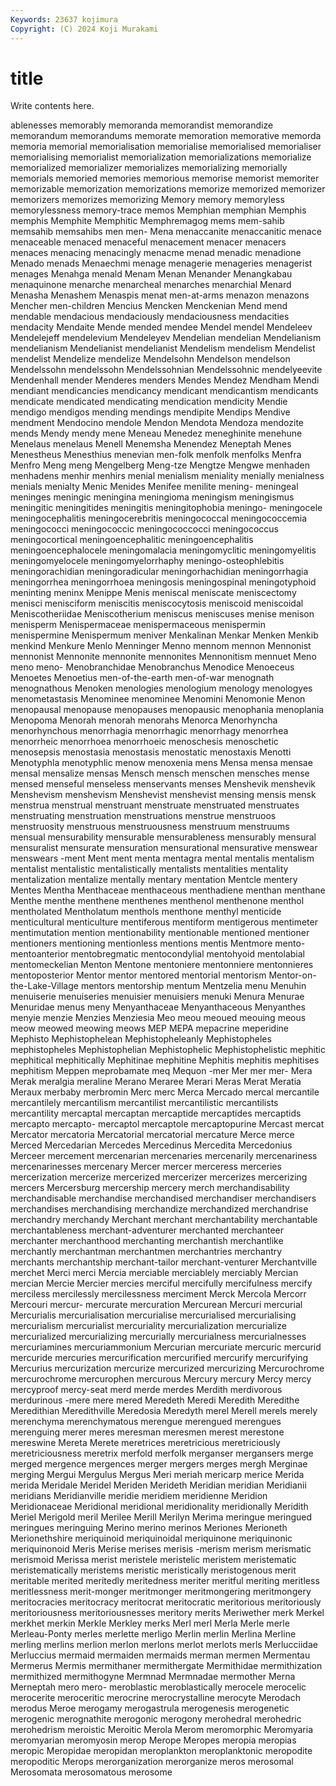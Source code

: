 ```yaml
---
Keywords: 23637 kojimura
Copyright: (C) 2024 Koji Murakami
---
```


# title

Write contents here.



ablenesses memorably memoranda memorandist
memorandize memorandum memorandums memorate memoration memorative memorda memoria memorial memorialisation
memorialise memorialised memorialiser memorialising memorialist memorialization memorializations memorialize memorialized memorializer
memorializes memorializing memorially memorials memoried memories memorious memorise memorist memoriter
memorizable memorization memorizations memorize memorized memorizer memorizers memorizes memorizing Memory
memory memoryless memorylessness memory-trace memos Memphian memphian Memphis memphis Memphite
Memphitic Memphremagog mems mem-sahib memsahib memsahibs men men- Mena menaccanite
menaccanitic menace menaceable menaced menaceful menacement menacer menacers menaces menacing
menacingly menacme menad menadic menadione Menado menads Menaechmi menage menagerie
menageries menagerist menages Menahga menald Menam Menan Menander Menangkabau menaquinone
menarche menarcheal menarches menarchial Menard Menasha Menashem Menaspis menat men-at-arms
menazon menazons Mencher men-children Mencius Mencken Menckenian Mend mend mendable
mendacious mendaciously mendaciousness mendacities mendacity Mendaite Mende mended mendee Mendel
mendel Mendeleev Mendelejeff mendelevium Mendeleyev Mendelian mendelian Mendelianism mendelianism Mendelianist
mendelianist Mendelism mendelism Mendelist mendelist Mendelize mendelize Mendelsohn Mendelson mendelson
Mendelssohn mendelssohn Mendelssohnian Mendelssohnic mendelyeevite Mendenhall mender Menderes menders Mendes
Mendez Mendham Mendi mendiant mendicancies mendicancy mendicant mendicantism mendicants mendicate
mendicated mendicating mendication mendicity Mendie mendigo mendigos mending mendings mendipite
Mendips Mendive mendment Mendocino mendole Mendon Mendota Mendoza mendozite mends
Mendy mendy mene Meneau Menedez meneghinite menehune Menelaus menelaus Menell
Menemsha Menendez Meneptah Menes Menestheus Menesthius menevian men-folk menfolk menfolks
Menfra Menfro Meng meng Mengelberg Meng-tze Mengtze Mengwe menhaden menhadens
menhir menhirs menial menialism meniality menially menialness menials menialty Menic
Menides Menifee menilite mening- meningeal meninges meningic meningina meningioma meningism
meningismus meningitic meningitides meningitis meningitophobia meningo- meningocele meningocephalitis meningocerebritis meningococcal
meningococcemia meningococci meningococcic meningococcocci meningococcus meningocortical meningoencephalitic meningoencephalitis meningoencephalocele meningomalacia
meningomyclitic meningomyelitis meningomyelocele meningomyelorrhaphy meningo-osteophlebitis meningorachidian meningoradicular meningorhachidian meningorrhagia meningorrhea
meningorrhoea meningosis meningospinal meningotyphoid meninting meninx Menippe Menis meniscal meniscate
meniscectomy menisci menisciform meniscitis meniscocytosis meniscoid meniscoidal Meniscotheriidae Meniscotherium meniscus
meniscuses menise menison menisperm Menispermaceae menispermaceous menispermin menispermine Menispermum meniver
Menkalinan Menkar Menken Menkib menkind Menkure Menlo Menninger Menno mennom
mennon Mennonist mennonist Mennonite mennonite mennonites Mennonitism mennuet Meno meno
meno- Menobranchidae Menobranchus Menodice Menoeceus Menoetes Menoetius men-of-the-earth men-of-war menognath
menognathous Menoken menologies menologium menology menologyes menometastasis Menominee menominee Menomini
Menomonie Menon menopausal menopause menopauses menopausic menophania menoplania Menopoma Menorah
menorah menorahs Menorca Menorhyncha menorhynchous menorrhagia menorrhagic menorrhagy menorrhea menorrheic
menorrhoea menorrhoeic menoschesis menoschetic menosepsis menostasia menostasis menostatic menostaxis Menotti
Menotyphla menotyphlic menow menoxenia mens Mensa mensa mensae mensal mensalize
mensas Mensch mensch menschen mensches mense mensed menseful menseless menservants
menses Menshevik menshevik Menshevism menshevism Menshevist menshevist mensing mensis mensk
menstrua menstrual menstruant menstruate menstruated menstruates menstruating menstruation menstruations menstrue
menstruoos menstruosity menstruous menstruousness menstruum menstruums mensual mensurability mensurable mensurableness
mensurably mensural mensuralist mensurate mensuration mensurational mensurative menswear menswears -ment
Ment ment menta mentagra mental mentalis mentalism mentalist mentalistic mentalistically
mentalists mentalities mentality mentalization mentalize mentally mentary mentation Mentcle mentery
Mentes Mentha Menthaceae menthaceous menthadiene menthan menthane Menthe menthe menthene
menthenes menthenol menthenone menthol mentholated Mentholatum menthols menthone menthyl menticide
menticultural menticulture mentiferous mentiform mentigerous mentimeter mentimutation mention mentionability mentionable
mentioned mentioner mentioners mentioning mentionless mentions mentis Mentmore mento- mentoanterior
mentobregmatic mentocondylial mentohyoid mentolabial mentomeckelian Menton Mentone mentoniere mentonniere mentonnieres
mentoposterior Mentor mentor mentored mentorial mentorism Mentor-on-the-Lake-Village mentors mentorship mentum
Mentzelia menu Menuhin menuiserie menuiseries menuisier menuisiers menuki Menura Menurae
Menuridae menus meny Menyanthaceae Menyanthaceous Menyanthes menyie menzie Menzies Menziesia
Meo meou meoued meouing meous meow meowed meowing meows MEP
MEPA mepacrine meperidine Mephisto Mephistophelean Mephistopheleanly Mephistopheles mephistopheles Mephistophelian Mephistophelic
Mephistophelistic mephitic mephitical mephitically Mephitinae mephitine Mephitis mephitis mephitises mephitism
Meppen meprobamate meq Mequon -mer Mer mer mer- Mera Merak
meralgia meraline Merano Meraree Merari Meras Merat Meratia Meraux merbaby
merbromin Merc merc Merca Mercado mercal mercantile mercantilely mercantilism mercantilist
mercantilistic mercantilists mercantility mercaptal mercaptan mercaptide mercaptides mercaptids mercapto mercapto-
mercaptol mercaptole mercaptopurine Mercast mercat Mercator mercatoria Mercatorial mercatorial mercature
Merce merce Merced Mercedarian Mercedes Mercedinus Mercedita Mercedonius Merceer mercement
mercenarian mercenaries mercenarily mercenariness mercenarinesses mercenary Mercer mercer merceress merceries
mercerization mercerize mercerized mercerizer mercerizes mercerizing mercers Mercersburg mercership mercery
merch merchandisability merchandisable merchandise merchandised merchandiser merchandisers merchandises merchandising merchandize
merchandized merchandrise merchandry merchandy Merchant merchant merchantability merchantable merchantableness merchant-adventurer
merchanted merchanteer merchanter merchanthood merchanting merchantish merchantlike merchantly merchantman merchantmen
merchantries merchantry merchants merchantship merchant-tailor merchant-venturer Merchantville merchet Merci merci
Mercia merciable merciablely merciably Mercian mercian Mercie Mercier mercies merciful
mercifully mercifulness mercify merciless mercilessly mercilessness merciment Merck Mercola Mercorr
Mercouri mercur- mercurate mercuration Mercurean Mercuri mercurial Mercurialis mercurialisation mercurialise
mercurialised mercurialising mercurialism mercurialist mercuriality mercurialization mercurialize mercurialized mercurializing mercurially
mercurialness mercurialnesses mercuriamines mercuriammonium Mercurian mercuriate mercuric mercurid mercuride mercuries
mercurification mercurified mercurify mercurifying Mercurius mercurization mercurize mercurized mercurizing Mercurochrome
mercurochrome mercurophen mercurous Mercury mercury Mercy mercy mercyproof mercy-seat merd
merde merdes Merdith merdivorous merdurinous -mere mere mered Meredeth Meredi
Meredith Meredithe Meredithian Meredithville Meredosia Meredyth merel Merell merels merely
merenchyma merenchymatous merengue merengued merengues merenguing merer meres meresman meresmen
merest merestone mereswine Mereta Merete meretrices meretricious meretriciously meretriciousness meretrix
merfold merfolk merganser mergansers merge merged mergence mergences merger mergers
merges mergh Merginae merging Mergui Mergulus Mergus Meri meriah mericarp
merice Merida merida Meridale Meridel Meriden Merideth Meridian meridian Meridianii
meridians Meridianville meridie meridiem meridienne Meridion Meridionaceae Meridional meridional meridionality
meridionally Meridith Meriel Merigold meril Merilee Merill Merilyn Merima meringue
meringued meringues meringuing Merino merino merinos Meriones Merioneth Merionethshire meriquinoid
meriquinoidal meriquinone meriquinonic meriquinonoid Meris Merise merises merisis -merism merism
merismatic merismoid Merissa merist meristele meristelic meristem meristematic meristematically meristems
meristic meristically meristogenous merit meritable merited meritedly meritedness meriter meritful
meriting meritless meritlessness merit-monger meritmonger meritmongering meritmongery meritocracies meritocracy meritocrat
meritocratic meritorious meritoriously meritoriousness meritoriousnesses meritory merits Meriwether merk Merkel
merkhet merkin Merkle Merkley merks Merl merl Merla Merle merle
Merleau-Ponty merles merlette merligo Merlin merlin Merlina Merline merling merlins
merlion merlon merlons merlot merlots merls Merlucciidae Merluccius mermaid mermaiden
mermaids merman mermen Mermentau Mermerus Mermis mermithaner mermithergate Mermithidae mermithization
mermithized mermithogyne Mermnad Mermnadae mermother Merna Merneptah mero mero- meroblastic
meroblastically merocele merocelic merocerite meroceritic merocrine merocrystalline merocyte Merodach merodus
Meroe merogamy merogastrula merogenesis merogenetic merogenic merognathite merogonic merogony merohedral
merohedric merohedrism meroistic Meroitic Merola Merom meromorphic Meromyaria meromyarian meromyosin
merop Merope Meropes meropia meropias meropic Meropidae meropidan meroplankton meroplanktonic
meropodite meropoditic Merops merorganization merorganize meros merosomal Merosomata merosomatous merosome
